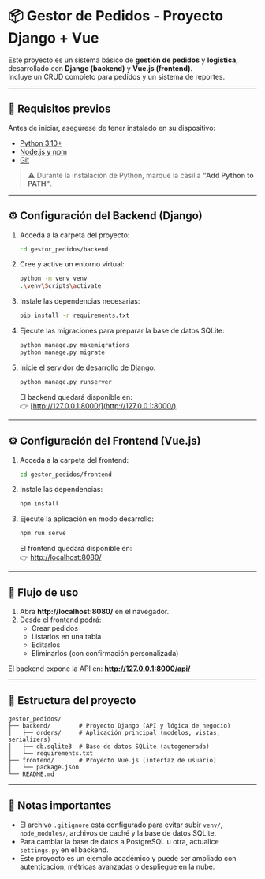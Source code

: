 # 📦 Gestor de Pedidos - Proyecto Django + Vue

Este proyecto es un sistema básico de **gestión de pedidos** y **logística**, desarrollado con **Django (backend)** y **Vue.js (frontend)**.  
Incluye un CRUD completo para pedidos y un sistema de reportes.

---

## 🚀 Requisitos previos

Antes de iniciar, asegúrese de tener instalado en su dispositivo:

- [Python 3.10+](https://www.python.org/downloads/)
- [Node.js y npm](https://nodejs.org/)
- [Git](https://git-scm.com/)

> ⚠️ Durante la instalación de Python, marque la casilla **"Add Python to PATH"**.

---

## ⚙️ Configuración del Backend (Django)

1. Acceda a la carpeta del proyecto:
   ```bash
   cd gestor_pedidos/backend
   ```

2. Cree y active un entorno virtual:
   ```bash
   python -m venv venv
   .\venv\Scripts\activate
   ```

3. Instale las dependencias necesarias:
   ```bash
   pip install -r requirements.txt
   ```

4. Ejecute las migraciones para preparar la base de datos SQLite:
   ```bash
   python manage.py makemigrations
   python manage.py migrate
   ```

5. Inicie el servidor de desarrollo de Django:
   ```bash
   python manage.py runserver
   ```

   El backend quedará disponible en:  
   👉 [http://127.0.0.1:8000/](http://127.0.0.1:8000/)

---

## ⚙️ Configuración del Frontend (Vue.js)

1. Acceda a la carpeta del frontend:
   ```bash
   cd gestor_pedidos/frontend
   ```

2. Instale las dependencias:
   ```bash
   npm install
   ```

3. Ejecute la aplicación en modo desarrollo:
   ```bash
   npm run serve
   ```

   El frontend quedará disponible en:  
   👉 [http://localhost:8080/](http://localhost:8080/)

---

## 🔄 Flujo de uso

1. Abra **http://localhost:8080/** en el navegador.
2. Desde el frontend podrá:
   - Crear pedidos
   - Listarlos en una tabla
   - Editarlos
   - Eliminarlos (con confirmación personalizada)

El backend expone la API en: **http://127.0.0.1:8000/api/**

---

## 📂 Estructura del proyecto

```
gestor_pedidos/
├── backend/        # Proyecto Django (API y lógica de negocio)
│   ├── orders/     # Aplicación principal (modelos, vistas, serializers)
│   ├── db.sqlite3  # Base de datos SQLite (autogenerada)
│   └── requirements.txt
├── frontend/       # Proyecto Vue.js (interfaz de usuario)
│   └── package.json
└── README.md
```

---

## 📌 Notas importantes

- El archivo `.gitignore` está configurado para evitar subir `venv/`, `node_modules/`, 
  archivos de caché y la base de datos SQLite.
- Para cambiar la base de datos a PostgreSQL u otra, actualice `settings.py` en el backend.
- Este proyecto es un ejemplo académico y puede ser ampliado con autenticación, 
  métricas avanzadas o despliegue en la nube.
